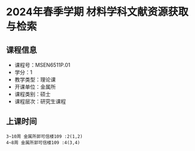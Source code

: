 # 2024年春季学期 材料学科文献资源获取与检索 






## 课程信息

- 课程号：MSEN6511P.01
- 学分：1
- 教学类型：理论课
- 开课单位：金属所
- 课程类别：硕士
- 课程层次：研究生课程

## 上课时间

```
3~10周 金属所郭可信楼109 :2(1,2)
4~8周 金属所郭可信楼109 :4(3,4)
```

